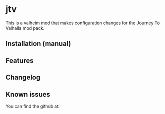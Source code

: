 ﻿# jtv
This is a valheim mod that makes configuration changes for the Journey To Valhalla mod pack.

## Installation (manual)


## Features


## Changelog


## Known issues
You can find the github at:
